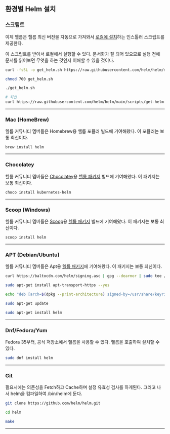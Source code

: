 ## 환경별 Helm 설치


### 스크립트

이제 헬름은 헬름 최신 버전을 자동으로 가져와서 [로컬에 설치](https://raw.githubusercontent.com/helm/helm/main/scripts/get-helm-3)하는 인스톨러 스크립트를 제공한다.

이 스크립트를 받아서 로컬에서 실행할 수 있다. 문서화가 잘 되어 있으므로 실행 전에 문서를 읽어보면 무엇을 하는 것인지 이해할 수 있을 것이다.

```bash
curl -fsSL -o get_helm.sh https://raw.githubusercontent.com/helm/helm/main/scripts/get-helm-3

chmod 700 get_helm.sh

./get_helm.sh

# 최신
curl https://raw.githubusercontent.com/helm/helm/main/scripts/get-helm-3 | bash
```

---

### Mac (HomeBrew)

헬름 커뮤니티 멤버들은 Homebrew용 헬름 포뮬러 빌드에 기여해왔다. 이 포뮬러는 보통 최신이다.

```console
brew install helm
```

---

### Chocolatey

헬름 커뮤니티 멤버들은 [Chocolatey](https://chocolatey.org/)용 [헬름 패키지](https://chocolatey.org/packages/kubernetes-helm) 빌드에 기여해왔다. 이 패키지는 보통 최신이다.

```console
choco install kubernetes-helm
```

---

### Scoop (Windows)

헬름 커뮤니티 멤버들은 [Scoop](https://scoop.sh/)용 [헬름 패키지](https://github.com/ScoopInstaller/Main/blob/master/bucket/helm.json) 빌드에 기여해왔다. 이 패키지는 보통 최신이다.

```console
scoop install helm
```

---

### APT (Debian/Ubuntu)

헬름 커뮤니티 멤버들은 Apt용 [헬름 패키지](https://helm.baltorepo.com/stable/debian/)에 기여해왔다. 이 패키지는 보통 최신이다.

```bash
curl https://baltocdn.com/helm/signing.asc | gpg --dearmor | sudo tee /usr/share/keyrings/helm.gpg > /dev/null

sudo apt-get install apt-transport-https --yes

echo "deb [arch=$(dpkg --print-architecture) signed-by=/usr/share/keyrings/helm.gpg] https://baltocdn.com/helm/stable/debian/ all main" | sudo tee /etc/apt/sources.list.d/helm-stable-debian.list

sudo apt-get update

sudo apt-get install helm

```

---

### Dnf/Fedora/Yum

Fedora 35부터, 공식 저장소에서 헬름을 사용할 수 있다. 헬름을 호출하여 설치할 수 있다.

```bash
sudo dnf install helm
```

---

### Git

필요시에는 의존성을 Fetch하고 Cache하며 설정 유효성 검사를 하게된다.
그러고 나서 helm을 컴파일하여 /bin/helm에 둔다.

```bash
git clone https://github.com/helm/helm.git

cd helm

make
```

---
